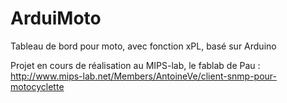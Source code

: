 ArduiMoto
=========

Tableau de bord pour moto, avec fonction xPL, basé sur Arduino

Projet en cours de réalisation au MIPS-lab, le fablab de Pau :
http://www.mips-lab.net/Members/AntoineVe/client-snmp-pour-motocyclette



